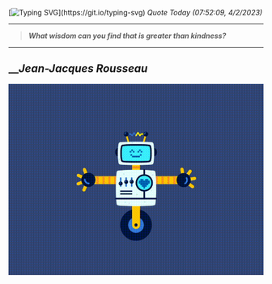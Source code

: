 [![Typing SVG](https://readme-typing-svg.herokuapp.com?font=Press+Start+2P&color=C2F784&size=35&width=900&height=100&lines=Hello+World%2C+I'm+Hung+!)](https://git.io/typing-svg) 
_Quote Today (07:52:09, 4/2/2023)_
___
>**_What wisdom can you find that is greater than kindness?_**
___

## __**_Jean-Jacques Rousseau_**

![RobotDance](src/assets/images/robot-dancing-dribble.gif?style=center)
